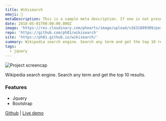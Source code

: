 ```yaml
---
title: Wikisearch
emoji: 🔎
metaDescription: This is a sample meta description. If one is not present in your page/project's front matter, the default metadata.desciption will be used instead.
date: 2018-05-01T00:00:00.000Z
image: 'https://res.cloudinary.com/phearts/image/upload/v1631899309/portfolio/wikisearch.jpg'
repo: 'https://github.com/ph81/wikisearch'
site: 'https://ph81.github.io/wikisearch/'
summary: Wikipedia search engine. Search any term and get the top 10 results.
tags:
  - jquery
---
```


![Project screencap](https://res.cloudinary.com/phearts/image/upload/v1631899309/portfolio/wikisearch.jpg)

Wikipedia search engine. Search any term and get the top 10 results.

### Features

- Jquery
- Bootstrap

[Github](https://github.com/ph81/wikisearch) | [Live demo](https://ph81.github.io/wikisearch/)
